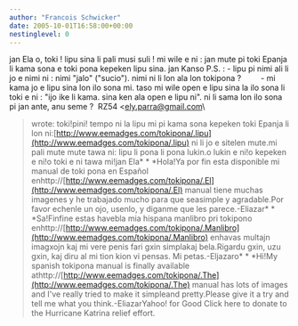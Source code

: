 ```yaml
---
author: "Francois Schwicker"
date: 2005-10-01T16:58:00+00:00
nestinglevel: 0
---
```

jan Ela o, toki ! lipu sina li pali musi suli ! mi wile e ni : jan mute pi toki Epanja li kama sona e toki pona kepeken lipu sina. jan Kanso P.S. : - lipu pi nimi ali li jo e nimi ni : nimi "jalo" ("sucio"). nimi ni li lon ala lon tokipona ?         - mi kama jo e lipu sina lon ilo sona mi. taso mi wile open e lipu sina la ilo sona li toki e ni : "ijo ike li kama. sina ken ala open e lipu ni". ni li sama lon ilo sona pi jan ante, anu seme ?  RZ54 <[ely.parra@gmail.com](mailto://ely.parra@gmail.com)\
> wrote:
toki!pini! tempo ni la lipu mi pi kama sona kepeken toki Epanja li lon ni:[http://www.eemadges.com/tokipona/.lipu](http://www.eemadges.com/tokipona/.lipu) ni li jo e sitelen mute.mi pali mute mute tawa ni: lipu li pona li pona lukin.o lukin e ni!o kepeken e ni!o toki e ni tawa mi!jan Ela\* \* \*Hola!Ya por fin esta disponible mi manual de toki pona en Español enhttp://[http://www.eemadges.com/tokipona/.El](http://www.eemadges.com/tokipona/.El) manual tiene muchas imagenes y he trabajado mucho para que seasimple y agradable.Por favor echenle un ojo, usenlo, y diganme que les parece.-Eliazar\* \* \*Sa!Finfine estas havebla mia hispana manlibro pri tokipono enhttp://[http://www.eemadges.com/tokipona/.Manlibro](http://www.eemadges.com/tokipona/.Manlibro) enhavas multajn imagxojn kaj mi vere penis fari gxin simplakaj bela.Rigardu gxin, uzu gxin, kaj diru al mi tion kion vi pensas. Mi petas.-Eljazaro\* \* \*Hi!My spanish tokipona manual is finally available athttp://[http://www.eemadges.com/tokipona/.The](http://www.eemadges.com/tokipona/.The) manual has lots of images and I've really tried to make it simpleand pretty.Please give it a try and tell me what you think.-EliazarYahoo! for Good Click here to donate to the Hurricane Katrina relief effort.